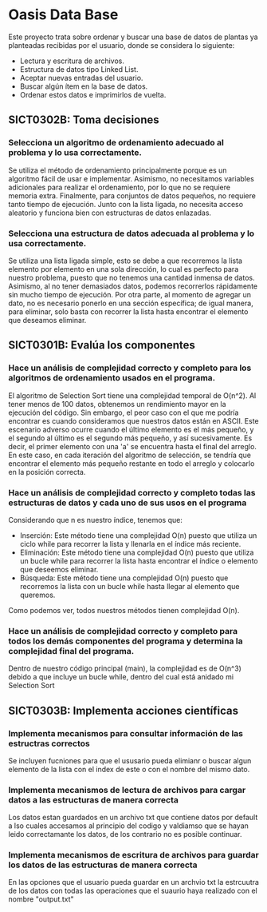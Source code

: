 # Oasis Data Base
Este proyecto trata sobre ordenar y buscar una base de datos de plantas ya planteadas recibidas por el usuario, donde se considera lo siguiente:

- Lectura y escritura de archivos.
- Estructura de datos tipo Linked List.
- Aceptar nuevas entradas del usuario.
- Buscar algún ítem en la base de datos.
- Ordenar estos datos e imprimirlos de vuelta.

## SICT0302B: Toma decisiones
### Selecciona un algoritmo de ordenamiento adecuado al problema y lo usa correctamente.
Se utiliza el método de ordenamiento principalmente porque es un algoritmo fácil de usar e implementar. Asimismo, no necesitamos variables adicionales para realizar el ordenamiento, por lo que no se requiere memoria extra. Finalmente, para conjuntos de datos pequeños, no requiere tanto tiempo de ejecución. Junto con la lista ligada, no necesita acceso aleatorio y funciona bien con estructuras de datos enlazadas.

### Selecciona una estructura de datos adecuada al problema y lo usa correctamente.
Se utiliza una lista ligada simple, esto se debe a que recorremos la lista elemento por elemento en una sola dirección, lo cual es perfecto para nuestro problema, puesto que no tenemos una cantidad inmensa de datos. Asimismo, al no tener demasiados datos, podemos recorrerlos rápidamente sin mucho tiempo de ejecución. Por otra parte, al momento de agregar un dato, no es necesario ponerlo en una sección específica; de igual manera, para eliminar, solo basta con recorrer la lista hasta encontrar el elemento que deseamos eliminar.

## SICT0301B: Evalúa los componentes
### Hace un análisis de complejidad correcto y completo para los algoritmos de ordenamiento usados en el programa.
El algoritmo de Selection Sort tiene una complejidad temporal de O(n^2). Al tener menos de 100 datos, obtenemos un rendimiento mayor en la ejecución del código. Sin embargo, el peor caso con el que me podría encontrar es cuando consideramos que nuestros datos están en ASCII. Este escenario adverso ocurre cuando el último elemento es el más pequeño, y el segundo al último es el segundo más pequeño, y así sucesivamente. Es decir, el primer elemento con una 'a' se encuentra hasta el final del arreglo. En este caso, en cada iteración del algoritmo de selección, se tendría que encontrar el elemento más pequeño restante en todo el arreglo y colocarlo en la posición correcta.

### Hace un análisis de complejidad correcto y completo todas las estructuras de datos y cada uno de sus usos en el programa
Considerando que n es nuestro índice, tenemos que:
- Inserción: Este método tiene una complejidad O(n) puesto que utiliza un ciclo while para recorrer la lista y llenarla en el índice más reciente.
- Eliminación: Este método tiene una complejidad O(n) puesto que utiliza un bucle while para recorrer la lista hasta encontrar el índice o elemento que deseemos eliminar.
- Búsqueda: Este método tiene una complejidad O(n) puesto que recorremos la lista con un bucle while hasta llegar al elemento que queremos.
  
Como podemos ver, todos nuestros métodos tienen complejidad O(n).

### Hace un análisis de complejidad correcto y completo para todos los demás componentes del programa y determina la complejidad final del programa.
Dentro de nuestro código principal (main), la complejidad es de O(n^3) debido a que incluye un bucle while, dentro del cual está anidado mi Selection Sort

## SICT0303B: Implementa acciones científicas
### Implementa mecanismos para consultar información de las estructras correctos
Se incluyen fucniones para que el ususario pueda elimianr o buscar algun elemento de la lista con el index de este o con el nombre del mismo dato.

### Implementa mecanismos de lectura de archivos para cargar datos a las estructuras de manera correcta
Los datos estan guardados en un archivo txt que contiene datos por default a lso cuales accesamos al principio del codigo y valdiamso que se hayan leido correctamante los datos, de los contrario no es posible continuar. 

### Implementa mecanismos de escritura de archivos para guardar los datos de las estructuras de manera correcta
En las opciones que el usuario pueda guardar en un archvio txt la estrcuutra de los datos con todas las operaciones que el suaurio haya realizado con el nombre "output.txt"




